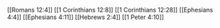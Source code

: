 [[Romans 12:4]]
[[1 Corinthians 12:8]]
[[1 Corinthians 12:28]]
[[Ephesians 4:4]]
[[Ephesians 4:11]]
[[Hebrews 2:4]]
[[1 Peter 4:10]]
